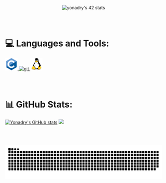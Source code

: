 <p align="center">
  <img src="https://badge.mediaplus.ma/levi/yonadry" alt="yonadry's 42 stats" /></a>
</p>

<br><br>
# 💻 Languages and Tools:
<p align="left"> <a href="https://www.cprogramming.com/" target="_blank" rel="noreferrer"> <img src="https://raw.githubusercontent.com/devicons/devicon/master/icons/c/c-original.svg" alt="c" width="40" height="40"/> </a> <a href="https://git-scm.com/" target="_blank" rel="noreferrer"> <img src="https://www.vectorlogo.zone/logos/git-scm/git-scm-icon.svg" alt="git" width="40" height="40"/> </a> <a href="https://www.linux.org/" target="_blank" rel="noreferrer"> <img src="https://raw.githubusercontent.com/devicons/devicon/master/icons/linux/linux-original.svg" alt="linux" width="40" height="40"/> </a> </p>

  <br><br>
# 📊 GitHub Stats:
[![Yonadry's GitHub stats](https://github-readme-stats.vercel.app/api?username=MasterMind-22)](https://github.com/MasterMind-22/github-readme-stats)
![](https://github-readme-streak-stats.herokuapp.com/?user=MasterMind-22&theme=tokyonight&hide_border=false)<br/>


<br><br><br>
<img align="center" src="https://raw.githubusercontent.com/Platane/snk/output/github-contribution-grid-snake.svg" />
